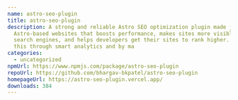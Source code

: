 ```yaml
---
name: astro-seo-plugin
title: astro-seo-plugin
description: A strong and reliable Astro SEO optimization plugin made just for
  Astro-based websites that boosts performance, makes sites more visible to
  search engines, and helps developers get their sites to rank higher. It does
  this through smart analytics and by ma
categories:
  - uncategorized
npmUrl: https://www.npmjs.com/package/astro-seo-plugin
repoUrl: https://github.com/bhargav-bkpatel/astro-seo-plugin
homepageUrl: https://astro-seo-plugin.vercel.app/
downloads: 384
---
```

